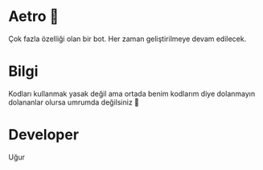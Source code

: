 # Aetro 🤘
Çok fazla özelliği olan bir bot.
Her zaman geliştirilmeye devam edilecek.
# Bilgi
Kodları kullanmak yasak değil ama ortada benim kodlarım diye dolanmayın dolananlar olursa umrumda değilsiniz 🥴
# Developer 
Uğur
